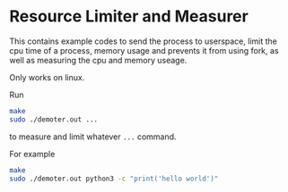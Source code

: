 # Resource Limiter and Measurer

This contains example codes to send the process to userspace, limit the cpu time of a process, memory usage and prevents it from using fork, as well as measuring the cpu and memory useage.

Only works on linux.

Run 
```bash
make
sudo ./demoter.out ...
```

to measure and limit whatever `...` command.

For example
```bash
make
sudo ./demoter.out python3 -c "print('hello world')"
```